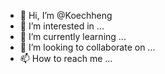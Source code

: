 - 👋 Hi, I’m @Koechheng
- 👀 I’m interested in ...
- 🌱 I’m currently learning ...
- 💞️ I’m looking to collaborate on ...
- 📫 How to reach me ...

<!---
Koechheng/Koechheng is a ✨ special ✨ repository because its `README.md` (this file) appears on your GitHub profile.
You can click the Preview link to take a look at your changes.
--->
